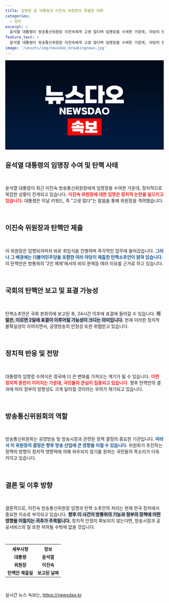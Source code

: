 ```yaml
---
title: 임명장 윤 대통령과 이진숙 위원장의 특별한 대화
categories:
  - 정치
excerpt: >
  윤석열 대통령이 방송통신위원장 이진숙에게 고생 많다며 임명장을 수여한 가운데, 야당이 탄핵소추안을 발의했다. 공영방송 이사 선임을 둘러싼 법적 공방이 갈수록 뜨거워지고 있다. 이날 본회의 보고 후 이르면 2일 표결이 이뤄질 전망!
feature_text: >
  윤석열 대통령이 방송통신위원장 이진숙에게 고생 많다며 임명장을 수여한 가운데, 야당이 탄핵소추안을 발의했다. 공영방송 이사 선임을 둘러싼 법적 공방이 갈수록 뜨거워지고 있다. 이날 본회의 보고 후 이르면 2일 표결이 이뤄질 전망!
image: '/assets/img/newsdao_breakingnews.jpg'
---
```


<p><img src="/assets/img/newsdao_breakingnews.jpg" alt="ontimetimes 속보" /></p>

<h2 data-ke-size="size26">윤석열 대통령의 임명장 수여 및 탄핵 사태</h2>

<p data-ke-size="size16">&nbsp;</p>

<p>윤석열 대통령이 최근 이진숙 방송통신위원장에게 임명장을 수여한 가운데, 정치적으로 복잡한 상황이 전개되고 있습니다. <b><span style="color: #ee2323;">이진숙 위원장에 대한 임명은 정치적 논란을 일으키고 있습니다.</span></b> 대통령은 이날 키워드, 즉 "고생 많다"는 말씀을 통해 위원장을 격려했습니다. </p>

<p data-ke-size="size16">&nbsp;</p>

<h2 data-ke-size="size26">이진숙 위원장과 탄핵안 제출</h2>

<p data-ke-size="size16">&nbsp;</p>

<p>이 위원장은 임명되자마자 바로 취임식을 진행하며 즉각적인 업무에 들어갔습니다. <b><span style="color: #1a5490;">그러나 그 배경에는 더불어민주당을 포함한 여러 야당이 제출한 탄핵소추안이 얽혀 있습니다.</span></b> 이 탄핵안은 방통위의 '2인 체제'에서의 비리 문제등 여러 이유를 근거로 하고 있습니다. </p>

<p data-ke-size="size16">&nbsp;</p>

<h2 data-ke-size="size26">국회의 탄핵안 보고 및 표결 가능성</h2>

<p data-ke-size="size16">&nbsp;</p>

<p>탄핵소추안은 국회 본회의에 보고된 후, 24시간 이후에 표결에 들어갈 수 있습니다. <b><span style="background-color: #21538527;">이 말은, 이르면 2일에 표결이 이루어질 가능성이 크다는 의미입니다.</span></b> 현재 이러한 정치적 불확실성이 이어지면서, 공영방송의 안정성 또한 위협받고 있습니다. </p>

<p data-ke-size="size16">&nbsp;</p>

<h2 data-ke-size="size26">정치적 반응 및 전망</h2>

<p data-ke-size="size16">&nbsp;</p>

<p>대통령의 임명장 수여식은 정국에 더 큰 변화를 가져오는 계기가 될 수 있습니다. <b><span style="color: #ee2323;">이런 정치적 혼란이 이어지는 가운데, 국민들의 관심이 집중되고 있습니다.</span></b> 향후 탄핵안의 결과에 따라 정부의 방향성도 크게 달라질 것이라는 우려가 제기되고 있습니다. </p>

<p data-ke-size="size16">&nbsp;</p>

<h2 data-ke-size="size26">방송통신위원회의 역할</h2>

<p data-ke-size="size16">&nbsp;</p>

<p>방송통신위원회는 공영방송 및 방송시장과 관련된 정책 결정의 중요한 기관입니다. <b><span style="color: #1a5490;">따라서 이 위원장의 결정은 향후 방송 산업에 큰 영향을 미칠 수 있습니다.</span></b> 위원회가 추진하는 정책의 방향이 정치적 영향력에 의해 좌우되지 않기를 원하는 국민들의 목소리가 더욱 커지고 있습니다. </p>

<p data-ke-size="size16">&nbsp;</p>

<h2 data-ke-size="size26">결론 및 이후 방향</h2>

<p data-ke-size="size16">&nbsp;</p>

<p>결론적으로, 이진숙 방송통신위원장 임명과 탄핵 소추안의 처리는 현재 한국 정치에서 중요한 이슈로 부각되고 있습니다. <b><span style="background-color: #21538527;">향후 이 사건이 방통위의 기능과 정부의 정책에 어떤 영향을 미칠지는 귀추가 주목됩니다.</span></b> 정치적 안정이 확보되지 않는다면, 방송시장과 공공서비스의 질 또한 저하될 수밖에 없을 것입니다. </p>

<p data-ke-size="size16">&nbsp;</p>

<table style="width:100%">
  <tr>
    <th style="text-align: center;">세부사항</th>
    <th style="text-align: center;">정보</th>
  </tr>
  <tr>
    <td style="text-align: center; height: 17px;"><b>대통령</b></td>
    <td style="text-align: center; height: 17px;"><b>윤석열</b></td>
  </tr>
  <tr>
    <td style="text-align: center; height: 17px;"><b>위원장</b></td>
    <td style="text-align: center; height: 17px;"><b>이진숙</b></td>
  </tr>
  <tr>
    <td style="text-align: center; height: 17px;"><b>탄핵안 제출일</b></td>
    <td style="text-align: center; height: 17px;"><b>보고된 날짜</b></td>
  </tr>
</table>

<p data-ke-size="size16">&nbsp;</p>
실시간 뉴스 속보는, <a href="https://newsdao.kr" rel="dofollow">https://newsdao.kr</a>


